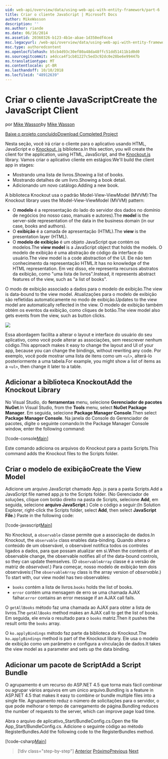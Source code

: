 ```yaml
---
uid: web-api/overview/data/using-web-api-with-entity-framework/part-6
title: Criar o cliente JavaScript | Microsoft Docs
author: MikeWasson
description: ''
ms.author: riande
ms.date: 06/16/2014
ms.assetid: 20360326-b123-4b1e-abae-1d350edf4ce4
msc.legacyurl: /web-api/overview/data/using-web-api-with-entity-framework/part-6
msc.type: authoredcontent
ms.openlocfilehash: b5cb4d93c30ef80a48da48ffc51dd51411b1d0d0
ms.sourcegitcommit: a4dcca4f1cb81227c5ed3c92dc0e28be6e99447b
ms.translationtype: MT
ms.contentlocale: pt-BR
ms.lasthandoff: 10/10/2018
ms.locfileid: "48912639"
---
```

<a name="create-the-javascript-client"></a><span data-ttu-id="85dbb-102">Criar o cliente JavaScript</span><span class="sxs-lookup"><span data-stu-id="85dbb-102">Create the JavaScript Client</span></span>
====================
<span data-ttu-id="85dbb-103">por [Mike Wasson](https://github.com/MikeWasson)</span><span class="sxs-lookup"><span data-stu-id="85dbb-103">by [Mike Wasson](https://github.com/MikeWasson)</span></span>

[<span data-ttu-id="85dbb-104">Baixe o projeto concluído</span><span class="sxs-lookup"><span data-stu-id="85dbb-104">Download Completed Project</span></span>](https://github.com/MikeWasson/BookService)

<span data-ttu-id="85dbb-105">Nesta seção, você irá criar o cliente para o aplicativo usando HTML, JavaScript e o [Knockout. js](http://knockoutjs.com/) biblioteca.</span><span class="sxs-lookup"><span data-stu-id="85dbb-105">In this section, you will create the client for the application, using HTML, JavaScript, and the [Knockout.js](http://knockoutjs.com/) library.</span></span> <span data-ttu-id="85dbb-106">Vamos criar o aplicativo cliente em estágios:</span><span class="sxs-lookup"><span data-stu-id="85dbb-106">We'll build the client app in stages:</span></span>

- <span data-ttu-id="85dbb-107">Mostrando uma lista de livros.</span><span class="sxs-lookup"><span data-stu-id="85dbb-107">Showing a list of books.</span></span>
- <span data-ttu-id="85dbb-108">Mostrando detalhes de um livro.</span><span class="sxs-lookup"><span data-stu-id="85dbb-108">Showing a book detail.</span></span>
- <span data-ttu-id="85dbb-109">Adicionando um novo catálogo.</span><span class="sxs-lookup"><span data-stu-id="85dbb-109">Adding a new book.</span></span>

<span data-ttu-id="85dbb-110">A biblioteca Knockout usa o padrão Model-View-ViewModel (MVVM):</span><span class="sxs-lookup"><span data-stu-id="85dbb-110">The Knockout library uses the Model-View-ViewModel (MVVM) pattern:</span></span>

- <span data-ttu-id="85dbb-111">O **modelo** é a representação do lado do servidor dos dados no domínio de negócios (no nosso caso, manuais e autores).</span><span class="sxs-lookup"><span data-stu-id="85dbb-111">The **model** is the server-side representation of the data in the business domain (in our case, books and authors).</span></span>
- <span data-ttu-id="85dbb-112">O **exibição** é a camada de apresentação (HTML).</span><span class="sxs-lookup"><span data-stu-id="85dbb-112">The **view** is the presentation layer (HTML).</span></span>
- <span data-ttu-id="85dbb-113">O **modelo de exibição** é um objeto JavaScript que contém os modelos.</span><span class="sxs-lookup"><span data-stu-id="85dbb-113">The **view model** is a JavaScript object that holds the models.</span></span> <span data-ttu-id="85dbb-114">O modelo de exibição é uma abstração de código da interface do usuário.</span><span class="sxs-lookup"><span data-stu-id="85dbb-114">The view model is a code abstraction of the UI.</span></span> <span data-ttu-id="85dbb-115">Ele não tem conhecimento da representação HTML.</span><span class="sxs-lookup"><span data-stu-id="85dbb-115">It has no knowledge of the HTML representation.</span></span> <span data-ttu-id="85dbb-116">Em vez disso, ele representa recursos abstratos da exibição, como &quot;uma lista de livros&quot;.</span><span class="sxs-lookup"><span data-stu-id="85dbb-116">Instead, it represents abstract features of the view, such as &quot;a list of books&quot;.</span></span>

<span data-ttu-id="85dbb-117">O modo de exibição associado a dados para o modelo de exibição.</span><span class="sxs-lookup"><span data-stu-id="85dbb-117">The view is data-bound to the view model.</span></span> <span data-ttu-id="85dbb-118">Atualizações para o modelo de exibição são refletidas automaticamente no modo de exibição.</span><span class="sxs-lookup"><span data-stu-id="85dbb-118">Updates to the view model are automatically reflected in the view.</span></span> <span data-ttu-id="85dbb-119">O modelo de exibição também obtém os eventos da exibição, como cliques de botão.</span><span class="sxs-lookup"><span data-stu-id="85dbb-119">The view model also gets events from the view, such as button clicks.</span></span>

![](part-6/_static/image1.png)

<span data-ttu-id="85dbb-120">Essa abordagem facilita a alterar o layout e interface do usuário do seu aplicativo, como você pode alterar as associações, sem reescrever nenhum código.</span><span class="sxs-lookup"><span data-stu-id="85dbb-120">This approach makes it easy to change the layout and UI of your app, because you can change the bindings, without rewriting any code.</span></span> <span data-ttu-id="85dbb-121">Por exemplo, você pode mostrar uma lista de itens como um `<ul>`, alterá-lo posteriormente a uma tabela.</span><span class="sxs-lookup"><span data-stu-id="85dbb-121">For example, you might show a list of items as a `<ul>`, then change it later to a table.</span></span>

## <a name="add-the-knockout-library"></a><span data-ttu-id="85dbb-122">Adicionar a biblioteca Knockout</span><span class="sxs-lookup"><span data-stu-id="85dbb-122">Add the Knockout Library</span></span>

<span data-ttu-id="85dbb-123">No Visual Studio, do **ferramentas** menu, selecione **Gerenciador de pacotes NuGet**.</span><span class="sxs-lookup"><span data-stu-id="85dbb-123">In Visual Studio, from the **Tools** menu, select **NuGet Package Manager**.</span></span> <span data-ttu-id="85dbb-124">Em seguida, selecione **Package Manager Console**.</span><span class="sxs-lookup"><span data-stu-id="85dbb-124">Then select **Package Manager Console**.</span></span> <span data-ttu-id="85dbb-125">Na janela do Console do Gerenciador de pacotes, digite o seguinte comando:</span><span class="sxs-lookup"><span data-stu-id="85dbb-125">In the Package Manager Console window, enter the following command:</span></span>

[!code-console[Main](part-6/samples/sample1.cmd)]

<span data-ttu-id="85dbb-126">Este comando adiciona os arquivos do Knockout para a pasta Scripts.</span><span class="sxs-lookup"><span data-stu-id="85dbb-126">This command adds the Knockout files to the Scripts folder.</span></span>

## <a name="create-the-view-model"></a><span data-ttu-id="85dbb-127">Criar o modelo de exibição</span><span class="sxs-lookup"><span data-stu-id="85dbb-127">Create the View Model</span></span>

<span data-ttu-id="85dbb-128">Adicione um arquivo JavaScript chamado App. js para a pasta Scripts.</span><span class="sxs-lookup"><span data-stu-id="85dbb-128">Add a JavaScript file named app.js to the Scripts folder.</span></span> <span data-ttu-id="85dbb-129">(No Gerenciador de soluções, clique com botão direito na pasta de Scripts, selecione **Add**, em seguida, selecione **arquivo JavaScript**.) Cole o código a seguir:</span><span class="sxs-lookup"><span data-stu-id="85dbb-129">(In Solution Explorer, right-click the Scripts folder, select **Add**, then select **JavaScript File**.) Paste in the following code:</span></span>

[!code-javascript[Main](part-6/samples/sample2.js)]

<span data-ttu-id="85dbb-130">No Knockout, a `observable` classe permite que a associação de dados.</span><span class="sxs-lookup"><span data-stu-id="85dbb-130">In Knockout, the `observable` class enables data-binding.</span></span> <span data-ttu-id="85dbb-131">Quando altera o conteúdo de um observável, o observável notifica todos os controles ligados a dados, para que possam atualizar em si.</span><span class="sxs-lookup"><span data-stu-id="85dbb-131">When the contents of an observable change, the observable notifies all of the data-bound controls, so they can update themselves.</span></span> <span data-ttu-id="85dbb-132">(O `observableArray` classe é a versão de matriz de *observável*.) Para começar, nosso modelo de exibição tem dois observáveis:</span><span class="sxs-lookup"><span data-stu-id="85dbb-132">(The `observableArray` class is the array version of *observable*.) To start with, our view model has two observables:</span></span>

- <span data-ttu-id="85dbb-133">`books` contém a lista de livros.</span><span class="sxs-lookup"><span data-stu-id="85dbb-133">`books` holds the list of books.</span></span>
- <span data-ttu-id="85dbb-134">`error` contém uma mensagem de erro se uma chamada AJAX falhar.</span><span class="sxs-lookup"><span data-stu-id="85dbb-134">`error` contains an error message if an AJAX call fails.</span></span>

<span data-ttu-id="85dbb-135">O `getAllBooks` método faz uma chamada ao AJAX para obter a lista de livros.</span><span class="sxs-lookup"><span data-stu-id="85dbb-135">The `getAllBooks` method makes an AJAX call to get the list of books.</span></span> <span data-ttu-id="85dbb-136">Em seguida, ele envia o resultado para o `books` matriz.</span><span class="sxs-lookup"><span data-stu-id="85dbb-136">Then it pushes the result onto the `books` array.</span></span>

<span data-ttu-id="85dbb-137">O `ko.applyBindings` método faz parte da biblioteca do Knockout.</span><span class="sxs-lookup"><span data-stu-id="85dbb-137">The `ko.applyBindings` method is part of the Knockout library.</span></span> <span data-ttu-id="85dbb-138">Ele usa o modelo de exibição como um parâmetro e configura a vinculação de dados.</span><span class="sxs-lookup"><span data-stu-id="85dbb-138">It takes the view model as a parameter and sets up the data binding.</span></span>

## <a name="add-a-script-bundle"></a><span data-ttu-id="85dbb-139">Adicionar um pacote de Script</span><span class="sxs-lookup"><span data-stu-id="85dbb-139">Add a Script Bundle</span></span>

<span data-ttu-id="85dbb-140">O agrupamento é um recurso do ASP.NET 4.5 que torna mais fácil combinar ou agrupar vários arquivos em um único arquivo.</span><span class="sxs-lookup"><span data-stu-id="85dbb-140">Bundling is a feature in ASP.NET 4.5 that makes it easy to combine or bundle multiple files into a single file.</span></span> <span data-ttu-id="85dbb-141">Agrupamento reduz o número de solicitações para o servidor, o que pode melhorar o tempo de carregamento de página.</span><span class="sxs-lookup"><span data-stu-id="85dbb-141">Bundling reduces the number of requests to the server, which can improve page load time.</span></span>

<span data-ttu-id="85dbb-142">Abra o arquivo de aplicativo\_Start/BundleConfig.cs.</span><span class="sxs-lookup"><span data-stu-id="85dbb-142">Open the file App\_Start/BundleConfig.cs.</span></span> <span data-ttu-id="85dbb-143">Adicione o seguinte código ao método RegisterBundles.</span><span class="sxs-lookup"><span data-stu-id="85dbb-143">Add the following code to the RegisterBundles method.</span></span>

[!code-csharp[Main](part-6/samples/sample3.cs)]

> [!div class="step-by-step"]
> <span data-ttu-id="85dbb-144">[Anterior](part-5.md)
> [Próximo](part-7.md)</span><span class="sxs-lookup"><span data-stu-id="85dbb-144">[Previous](part-5.md)
[Next](part-7.md)</span></span>
